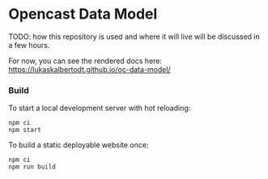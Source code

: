 # Opencast Data Model

TODO: how this repository is used and where it will live will be discussed in a few hours.

For now, you can see the rendered docs here: https://lukaskalbertodt.github.io/oc-data-model/

### Build

To start a local development server with hot reloading:

```
npm ci
npm start
```

To build a static deployable website once:
```
npm ci
npm run build
```
